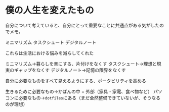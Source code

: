 # 僕の人生を変えたもの

自分について考えていると、自分にとって重要なことに共通点がある気がしたのでメモ。

ミニマリズム
タスクシュート
デジタルノート

これらは生活における悩みを減らしてくれた

ミニマリズム→暮らしを楽にする、片付けをなくす
タスクシュート→理想と現実のギャップをなくす
デジタルノート→記憶の限界をなくす

自分に必要なものをすべて見えるようにする、ポータビリティを高める

生きるために必要なもの→かばんの中 + 外部（家具・家電、食べ物など）
パソコンに必要なもの→`dotfiles`にある（まだ全然整備できていないが、そうなるのが理想）
